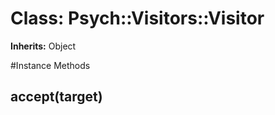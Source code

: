 # Class: Psych::Visitors::Visitor
**Inherits:** Object
    




#Instance Methods
## accept(target) [](#method-i-accept)

